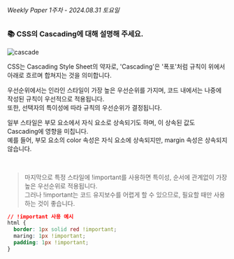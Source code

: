 ###### Weekly Paper 1주차 - 2024.08.31 토요일

### 📚 CSS의 Cascading에 대해 설명해 주세요.

![cascade](https://img.freepik.com/free-photo/environment-landscape-stone-cascade-saigon-beautiful_1417-1359.jpg)

CSS는 Cascading Style Sheet의 약자로, 'Cascading'은 '폭포'처럼 규칙이 위에서 아래로 흐르며 합쳐지는 것을 의미합니다.

우선순위에서는 인라인 스타일이 가장 높은 우선순위를 가지며, 코드 내에서는 나중에 작성된 규칙이 우선적으로 적용됩니다.  
또한, 선택자의 특이성에 따라 규칙의 우선순위가 결정됩니다.

일부 스타일은 부모 요소에서 자식 요소로 상속되기도 하며, 이 상속된 값도 Cascading에 영향을 미칩니다.  
예를 들어, 부모 요소의 color 속성은 자식 요소에 상속되지만, margin 속성은 상속되지 않습니다.

<br>

> 마지막으로 특정 스타일에 !important를 사용하면 특이성, 순서에 관계없이 가장 높은 우선순위로 적용됩니다.<br>
> 그러나 !important는 코드 유지보수를 어렵게 할 수 있으므로, 필요할 때만 사용하는 것이 좋습니다.

```css
// !important 사용 예시
html {
  border: 1px solid red !important;
  maring: 1px !important;
  padding: 1px !important;
}
```